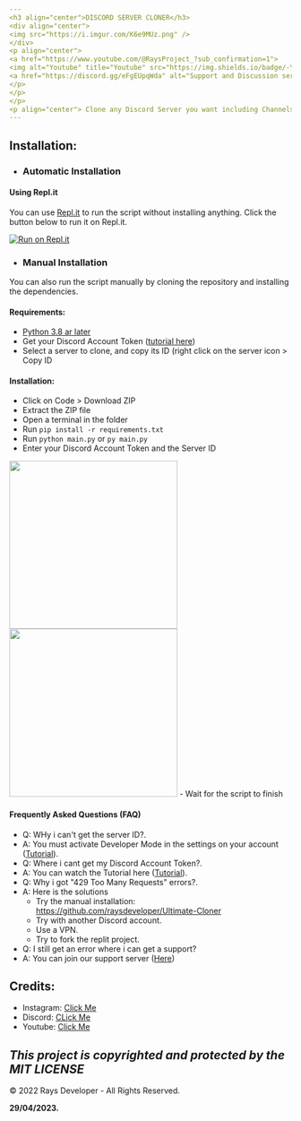```yaml
---
<h3 align="center">DISCORD SERVER CLONER</h3>
<div align="center">
<img src="https://i.imgur.com/K6e9MUz.png" />
</div>
<p align="center">
<a href="https://www.youtube.com/@RaysProject_?sub_confirmation=1">
<img alt="Youtube" title="Youtube" src="https://img.shields.io/badge/-YouTube-red?style=for-the-badge&logo=youtube&logoColor=white"/></a>
<a href="https://discord.gg/eFgEUpqWda" alt="Support and Discussion server">
</p>
</p>
</p>
<p align="center"> Clone any Discord Server you want including Channels, Categories, Roles and Permissions.</p>
---
```


## Installation:

- ### Automatic Installation

#### Using Repl.it
You can use [Repl.it](https://replit.com/) to run the script without installing anything.
Click the button below to run it on Repl.it.

[![Run on Repl.it](https://repl.it/badge/github/LAW1337/DiscordServerCloner)](https://replit.com/@RaysMC/Ultimate-Cloner)


- ### Manual Installation
You can also run the script manually by cloning the repository and installing the dependencies.


#### Requirements:
- [Python 3.8 ar later](https://www.python.org/downloads/)
- Get your Discord Account Token ([tutorial here](https://www.youtube.com/watch?v=3qzpmTIQ-Gs))
- Select a server to clone, and copy its ID (right click on the server icon > Copy ID


#### Installation:
- Click on Code > Download ZIP
- Extract the ZIP file
- Open a terminal in the folder
- Run `pip install -r requirements.txt`
- Run `python main.py` or `py main.py`
- Enter your Discord Account Token and the Server ID
<img width="300px" src="https://i.imgur.com/fR91zIl.png">
<img width="300px" src="https://i.imgur.com/lNIRFHs.png">
- Wait for the script to finish

#### Frequently Asked Questions (FAQ)
- Q: WHy i can't get the server ID?.
- A: You must activate Developer Mode in the settings on your account ([Tutorial](https://youtu.be/Akturol-8o4)).
- Q: Where i cant get my Discord Account Token?.
- A: You can watch the Tutorial here ([Tutorial](https://www.youtube.com/watch?v=3qzpmTIQ-Gs)).
- Q: Why i got "429 Too Many Requests" errors?.
- A: Here is the solutions
     - Try the manual installation: https://github.com/raysdeveloper/Ultimate-Cloner
     - Try with another Discord account.
     - Use a VPN.
     - Try to fork the replit project.
- Q: I still get an error where i can get a support?
- A: You can join our support server ([Here](https://discord.gg/eFgEUpqWda))

## Credits:

- Instagram: [Click Me](https://intagram.com/raysdeveloper)
- Discord: [CLick Me](https://discord.gg/eFgEUpqWda)
- Youtube: [Click Me](https://www.youtube.com/@RaysProject_sub_confirmation=1)

*This project is copyrighted and protected by the MIT LICENSE*
--
©️ 2022 Rays Developer - All Rights Reserved.

**29/04/2023.**
